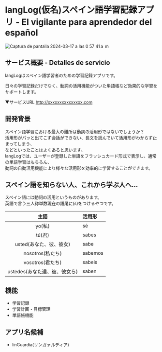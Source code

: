 # langLog(仮名)スペイン語学習記録アプリ - El vigilante para aprendedor del español
![Captura de pantalla 2024-03-17 a las 0 57 41 a  m](https://github.com/TaikiSakai/langLog/assets/135448782/a461fc1e-5c4a-496d-a3bc-2adc85504e6e)
## サービス概要 - Detalles de servicio
langLogはスペイン語学習者のための学習記録アプリです。

日々の学習記録だけでなく、動詞の活用機能がついた単語帳など効果的な学習をサポートします。

▼サービスURL
http://xxxxxxxxxxxxxxx.com  
## 開発背景
スペイン語学習における最大の難所は動詞の活用形ではないでしょうか？  
活用形がパッと出てこず会話ができない、長文を読んでいて活用形がわからず止まってしまう、  
などといったことはよくあると思います。  
langLogでは、ユーザーが登録した単語をフラッシュカード形式で表示し、通常の単語学習はもちろん、  
動詞の自動活用機能により様々な活用形を効率的に学習することができます。

## スペイン語を知らない人、これから学ぶ人へ...
スペイン語には動詞の活用というものがあります。  
英語で言う三人称単数現在の語尾に(s)をつけるやつです。

| 主語 | 活用形 |
| :------: | :------------ |
| yo(私) | sé |
| tú(君) | sabes  |
| usted(あなた、彼、彼女) | sabe |
| nosotros(私たち) | sabemos |
| vosotros(君たち) | sabeis  |
| ustedes(あなた達、彼、彼女ら) | saben |


## 機能
- 学習記録
- 学習計画・目標管理
- 単語帳機能

## アプリ名候補
- linGuardia(リンガァルディア)
